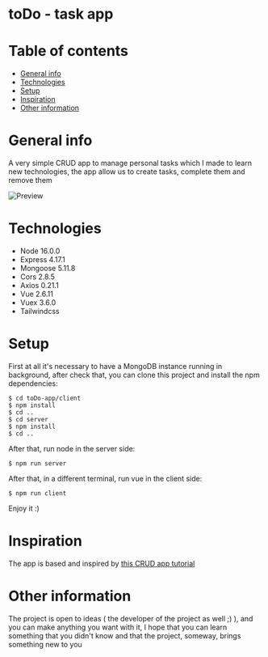# toDo - task app

# Table of contents

- [General info](#general-info)
- [Technologies](#technologies)
- [Setup](#setup)
- [Inspiration](#inspiration)
- [Other information](#other-information)

# General info

A very simple CRUD app to manage personal tasks which I made to learn new technologies, the app allow us to create tasks, complete them and remove them

![Preview](https://user-images.githubusercontent.com/52181281/103423798-70cbba80-4b87-11eb-8df6-23dd1c207775.png)

# Technologies

- Node 16.0.0
- Express 4.17.1
- Mongoose 5.11.8
- Cors 2.8.5
- Axios 0.21.1
- Vue 2.6.11
- Vuex 3.6.0
- Tailwindcss

# Setup

First at all it's necessary to have a MongoDB instance running in background, after check that, you can clone this project and install the npm dependencies:

```
$ cd toDo-app/client
$ npm install
$ cd ..
$ cd server
$ npm install
$ cd ..
```

After that, run node in the server side:

```
$ npm run server
```

After that, in a different terminal, run vue in the client side:

```
$ npm run client
```

Enjoy it :)

# Inspiration

The app is based and inspired by [this CRUD app tutorial](https://albinjose.medium.com/create-a-crud-app-using-vue-js-and-node-js-mevn-stack-5410680450e4)

# Other information

The project is open to ideas ( the developer of the project as well ;) ), and you can make anything you want with it, I hope that you can learn something that you didn't know and that the project, someway, brings something new to you
